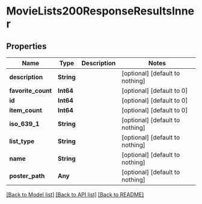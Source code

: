 # MovieLists200ResponseResultsInner


## Properties
Name | Type | Description | Notes
------------ | ------------- | ------------- | -------------
**description** | **String** |  | [optional] [default to nothing]
**favorite_count** | **Int64** |  | [optional] [default to 0]
**id** | **Int64** |  | [optional] [default to 0]
**item_count** | **Int64** |  | [optional] [default to 0]
**iso_639_1** | **String** |  | [optional] [default to nothing]
**list_type** | **String** |  | [optional] [default to nothing]
**name** | **String** |  | [optional] [default to nothing]
**poster_path** | **Any** |  | [optional] [default to nothing]


[[Back to Model list]](../README.md#models) [[Back to API list]](../README.md#api-endpoints) [[Back to README]](../README.md)



